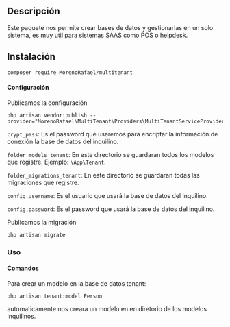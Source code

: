 ## Descripción

Este paquete nos permite crear bases de datos y gestionarlas en un solo sistema, es muy util para sistemas SAAS como POS o helpdesk.

## Instalación

    composer require MorenoRafael/multitenant

#### Configuración

Publicamos la configuración

    php artisan vendor:publish --provider="MorenoRafael\MultiTenant\Providers\MultiTenantServiceProvider"

`crypt_pass`: Es el password que usaremos para encriptar la información de conexión la base de datos del inquilino.

`folder_models_tenant`: En este directorio se guardaran todos los modelos que registre. Ejemplo: `\App\Tenant`.

`folder_migrations_tenant`: En este directorio se guardaran todas las migraciones que registre.

`config.username`: Es el usuario que usará la base de datos del inquilino.

`config.password`: Es el password que usará la base de datos del inquilino.

Publicamos la migración

    php artisan migrate

### Uso

#### Comandos

Para crear un modelo en la base de datos tenant:

    php artisan tenant:model Person

automaticamente nos creara un modelo en en diretorio de los modelos inquilinos.